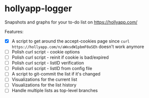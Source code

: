 # hollyapp-logger
Snapshots and graphs for your to-do list on https://hollyapp.com/

Features:

 - [X] A script to get around the accept-cookies page since `curl https://hollyapp.com/n/aWxsdW1pbmF0aSEh` doesn't work anymore
 - [ ] Polish curl script - cookie options
 - [ ] Polish curl script - reinit if cookie is bad/expired
 - [ ] Polish curl script - listID verification
 - [ ] Polish curl script - listID from config file
 - [ ] A script to git-commit the list if it's changed
 - [ ] Visualizations for the current list
 - [ ] Visualizations for the list history
 - [ ] Handle multiple lists as top-level branches
